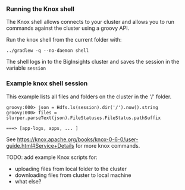 ### Running the Knox shell

The Knox shell allows connects to your cluster and allows you to run commands against the cluster using a groovy API.

Run the knox shell from the current folder with:

```../gradlew -q --no-daemon shell```

The shell logs in to the BigInsights cluster and saves the session in the variable `session` 

### Example knox shell session

This example lists all files and folders on the cluster in the '/' folder.

```
groovy:000> json = Hdfs.ls(session).dir('/').now().string
groovy:000> files = slurper.parseText(json).FileStatuses.FileStatus.pathSuffix

===> [app-logs, apps, ... ]
```

See https://knox.apache.org/books/knox-0-6-0/user-guide.html#Service+Details for more knox commands.

TODO: add example Knox scripts for:

- uploading files from local folder to the cluster
- downloading files from cluster to local machine
- what else?
